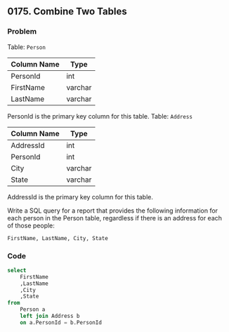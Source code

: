 ## 0175. Combine Two Tables



### Problem

Table: `Person`


| Column Name | Type    |
|-----|-----|
| PersonId    | int     |
| FirstName   | varchar |
| LastName    | varchar |

PersonId is the primary key column for this table.
Table: `Address`


| Column Name | Type    |
|-----|-----|
| AddressId   | int     |
| PersonId    | int     |
| City        | varchar |
| State       | varchar |

AddressId is the primary key column for this table.


Write a SQL query for a report that provides the following information for each person in the Person table, regardless if there is an address for each of those people:

`FirstName, LastName, City, State`



### Code

```sql
select 
    FirstName
    ,LastName
    ,City
    ,State 
from 
    Person a
    left join Address b
    on a.PersonId = b.PersonId
```

